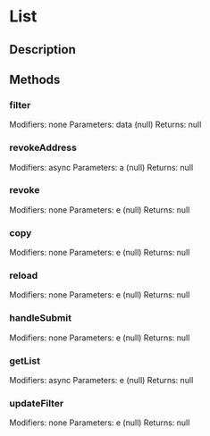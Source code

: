 # List

## Description


## Methods
### filter
Modifiers: none
Parameters: data (null)
Returns: null

### revokeAddress
Modifiers: async
Parameters: a (null)
Returns: null

### revoke
Modifiers: none
Parameters: e (null)
Returns: null

### copy
Modifiers: none
Parameters: e (null)
Returns: null

### reload
Modifiers: none
Parameters: e (null)
Returns: null

### handleSubmit
Modifiers: none
Parameters: e (null)
Returns: null

### getList
Modifiers: async
Parameters: e (null)
Returns: null

### updateFilter
Modifiers: none
Parameters: e (null)
Returns: null

